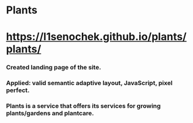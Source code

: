 # Plants
# https://l1senochek.github.io/plants/plants/

### Created landing page of the site. 
### Applied: valid semantic adaptive layout, JavaScript, pixel perfect.
### Plants is a service that offers its services for growing plants/gardens and plantcare.
